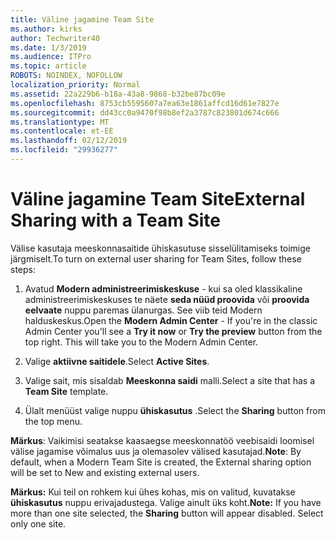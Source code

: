 ```yaml
---
title: Väline jagamine Team Site
ms.author: kirks
author: Techwriter40
ms.date: 1/3/2019
ms.audience: ITPro
ms.topic: article
ROBOTS: NOINDEX, NOFOLLOW
localization_priority: Normal
ms.assetid: 22a229b6-b18a-43a8-9868-b32be87bc09e
ms.openlocfilehash: 8753cb5595607a7ea63e1861affcd16d61e7827e
ms.sourcegitcommit: dd43cc0a9470f98b8ef2a3787c823801d674c666
ms.translationtype: MT
ms.contentlocale: et-EE
ms.lasthandoff: 02/12/2019
ms.locfileid: "29936277"
---
```

# <a name="external-sharing-with-a-team-site"></a><span data-ttu-id="4a52d-102">Väline jagamine Team Site</span><span class="sxs-lookup"><span data-stu-id="4a52d-102">External Sharing with a Team Site</span></span>

<span data-ttu-id="4a52d-103">Välise kasutaja meeskonnasaitide ühiskasutuse sisselülitamiseks toimige järgmiselt.</span><span class="sxs-lookup"><span data-stu-id="4a52d-103">To turn on external user sharing for Team Sites, follow these steps:</span></span> 
  
1. <span data-ttu-id="4a52d-p101">Avatud **Modern administreerimiskeskuse** - kui sa oled klassikaline administreerimiskeskuses te näete **seda nüüd proovida** või **proovida eelvaate** nuppu paremas ülanurgas. See viib teid Modern halduskeskus.</span><span class="sxs-lookup"><span data-stu-id="4a52d-p101">Open the **Modern Admin Center** - If you're in the classic Admin Center you'll see a **Try it now** or **Try the preview** button from the top right. This will take you to the Modern Admin Center.</span></span> 
  
2. <span data-ttu-id="4a52d-106">Valige **aktiivne saitidele**.</span><span class="sxs-lookup"><span data-stu-id="4a52d-106">Select **Active Sites**.</span></span> 
  
3. <span data-ttu-id="4a52d-107">Valige sait, mis sisaldab **Meeskonna saidi** malli.</span><span class="sxs-lookup"><span data-stu-id="4a52d-107">Select a site that has a **Team Site** template.</span></span> 
  
4. <span data-ttu-id="4a52d-108">Ülalt menüüst valige nuppu **ühiskasutus** .</span><span class="sxs-lookup"><span data-stu-id="4a52d-108">Select the **Sharing** button from the top menu.</span></span> 
  
 <span data-ttu-id="4a52d-109">**Märkus**: Vaikimisi seatakse kaasaegse meeskonnatöö veebisaidi loomisel välise jagamise võimalus uus ja olemasolev välised kasutajad.</span><span class="sxs-lookup"><span data-stu-id="4a52d-109">**Note**: By default, when a Modern Team Site is created, the External sharing option will be set to New and existing external users.</span></span> 
  
 <span data-ttu-id="4a52d-p102">**Märkus:** Kui teil on rohkem kui ühes kohas, mis on valitud, kuvatakse **ühiskasutus** nuppu erivajadustega. Valige ainult üks koht.</span><span class="sxs-lookup"><span data-stu-id="4a52d-p102">**Note:** If you have more than one site selected, the **Sharing** button will appear disabled. Select only one site.</span></span> 
  

